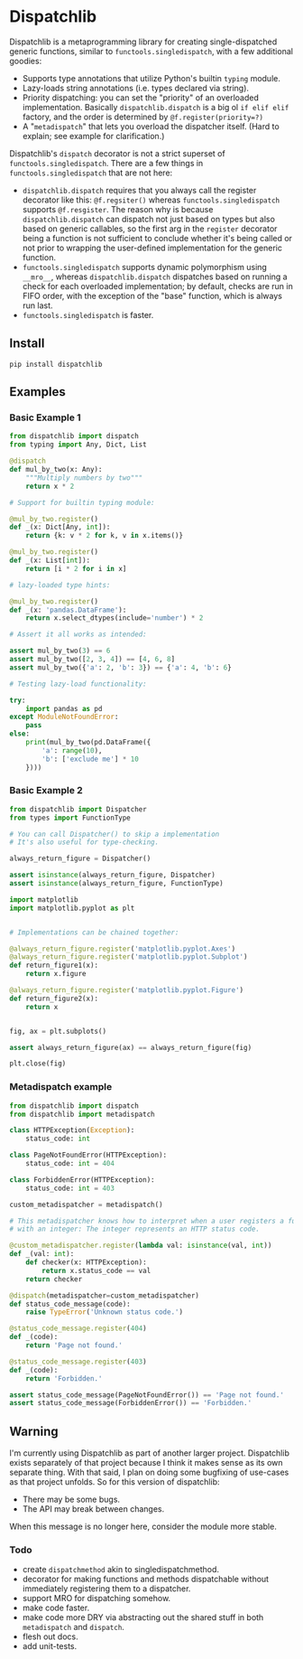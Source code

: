 # Dispatchlib

Dispatchlib is a metaprogramming library for creating single-dispatched generic functions, similar to `functools.singledispatch`, with a few additional goodies:

- Supports type annotations that utilize Python's builtin `typing` module.
- Lazy-loads string annotations (i.e. types declared via string).
- Priority dispatching: you can set the "priority" of an overloaded implementation. Basically `dispatchlib.dispatch` is a big ol `if elif elif` factory, and the order is determined by `@f.register(priority=?)`
- A "`metadispatch`" that lets you overload the dispatcher itself. (Hard to explain; see example for clarification.)

Dispatchlib's `dispatch` decorator is not a strict superset of `functools.singledispatch`. There are a few things in `functools.singledispatch` that are not here:

- `dispatchlib.dispatch` requires that you always call the register decorator like this: `@f.regsiter()` whereas `functools.singledispatch` supports `@f.resgister`. The reason why is because `dispatchlib.dispatch` can dispatch not just based on types but also based on generic callables, so the first arg in the `register` decorator being a function is not sufficient to conclude whether it's being called or not prior to wrapping the user-defined implementation for the generic function.
- `functools.singledispatch` supports dynamic polymorphism using `__mro__`, whereas `dispatchlib.dispatch` dispatches based on running a check for each overloaded implementation; by default, checks are run in FIFO order, with the exception of the "base" function, which is always run last.
- `functools.singledispatch` is faster.

## Install

```shell
pip install dispatchlib
```

## Examples

### Basic Example 1

```python
from dispatchlib import dispatch
from typing import Any, Dict, List

@dispatch
def mul_by_two(x: Any):
    """Multiply numbers by two"""
    return x * 2

# Support for builtin typing module:

@mul_by_two.register()
def _(x: Dict[Any, int]):
    return {k: v * 2 for k, v in x.items()}

@mul_by_two.register()
def _(x: List[int]):
    return [i * 2 for i in x]

# lazy-loaded type hints:

@mul_by_two.register()
def _(x: 'pandas.DataFrame'):
    return x.select_dtypes(include='number') * 2

# Assert it all works as intended:

assert mul_by_two(3) == 6
assert mul_by_two([2, 3, 4]) == [4, 6, 8]
assert mul_by_two({'a': 2, 'b': 3}) == {'a': 4, 'b': 6}

# Testing lazy-load functionality:

try:
    import pandas as pd
except ModuleNotFoundError:
    pass
else:
    print(mul_by_two(pd.DataFrame({
        'a': range(10),
        'b': ['exclude me'] * 10
    })))
```

### Basic Example 2

```python
from dispatchlib import Dispatcher
from types import FunctionType

# You can call Dispatcher() to skip a implementation
# It's also useful for type-checking.

always_return_figure = Dispatcher()

assert isinstance(always_return_figure, Dispatcher)
assert isinstance(always_return_figure, FunctionType)

import matplotlib
import matplotlib.pyplot as plt


# Implementations can be chained together:

@always_return_figure.register('matplotlib.pyplot.Axes')
@always_return_figure.register('matplotlib.pyplot.Subplot')
def return_figure1(x):
    return x.figure

@always_return_figure.register('matplotlib.pyplot.Figure')
def return_figure2(x):
    return x


fig, ax = plt.subplots()

assert always_return_figure(ax) == always_return_figure(fig)

plt.close(fig)
```

### Metadispatch example

```python
from dispatchlib import dispatch
from dispatchlib import metadispatch

class HTTPException(Exception):
    status_code: int

class PageNotFoundError(HTTPException):
    status_code: int = 404

class ForbiddenError(HTTPException):
    status_code: int = 403

custom_metadispatcher = metadispatch()

# This metadispatcher knows how to interpret when a user registers a function
# with an integer: The integer represents an HTTP status code.

@custom_metadispatcher.register(lambda val: isinstance(val, int))
def _(val: int):
    def checker(x: HTTPException):
        return x.status_code == val
    return checker

@dispatch(metadispatcher=custom_metadispatcher)
def status_code_message(code):
    raise TypeError('Unknown status code.')

@status_code_message.register(404)
def _(code):
    return 'Page not found.'

@status_code_message.register(403)
def _(code):
    return 'Forbidden.'

assert status_code_message(PageNotFoundError()) == 'Page not found.'
assert status_code_message(ForbiddenError()) == 'Forbidden.'
```

## Warning

I'm currently using Dispatchlib as part of another larger project. Dispatchlib exists separately of that project because I think it makes sense as its own separate thing. With that said, I plan on doing some bugfixing of use-cases as that project unfolds. So for this version of dispatchlib:

- There may be some bugs. 
- The API may break between changes.

When this message is no longer here, consider the module more stable.

### Todo

- create `dispatchmethod` akin to singledispatchmethod.
- decorator for making functions and methods dispatchable without immediately registering them to a dispatcher.
- support MRO for dispatching somehow.
- make code faster.
- make code more DRY via abstracting out the shared stuff in both `metadispatch` and `dispatch`.
- flesh out docs.
- add unit-tests.